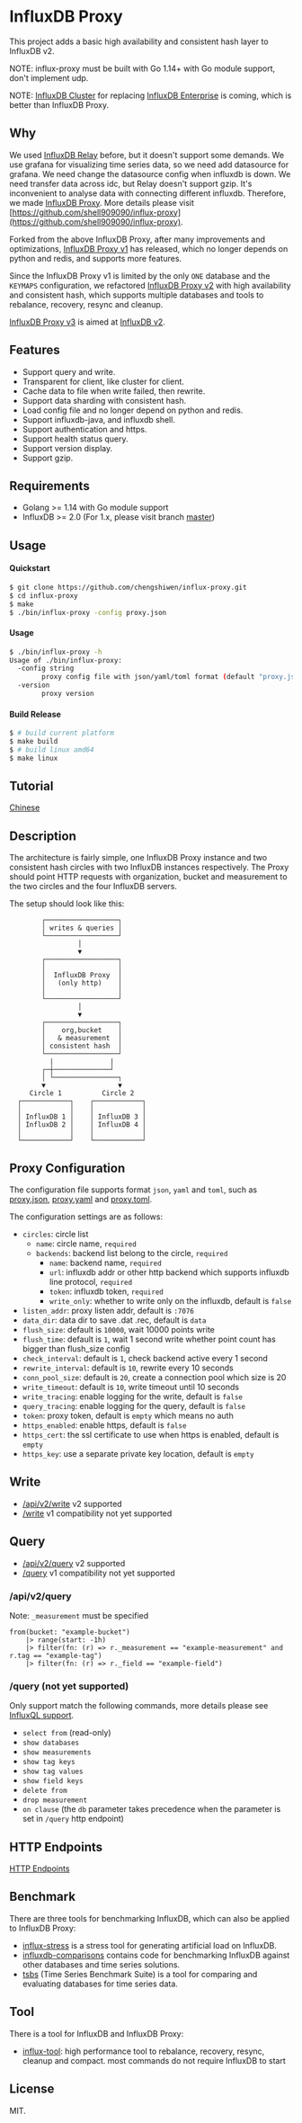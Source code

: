 # InfluxDB Proxy

This project adds a basic high availability and consistent hash layer to InfluxDB v2.

NOTE: influx-proxy must be built with Go 1.14+ with Go module support, don't implement udp.

NOTE: [InfluxDB Cluster](https://github.com/chengshiwen/influxdb-cluster) for replacing [InfluxDB Enterprise](https://docs.influxdata.com/enterprise_influxdb/v1.8/) is coming, which is better than InfluxDB Proxy.

## Why

We used [InfluxDB Relay](https://github.com/influxdata/influxdb-relay) before, but it doesn't support some demands.
We use grafana for visualizing time series data, so we need add datasource for grafana. We need change the datasource config when influxdb is down.
We need transfer data across idc, but Relay doesn't support gzip.
It's inconvenient to analyse data with connecting different influxdb.
Therefore, we made [InfluxDB Proxy](https://github.com/shell909090/influx-proxy). More details please visit [https://github.com/shell909090/influx-proxy](https://github.com/shell909090/influx-proxy).

Forked from the above InfluxDB Proxy, after many improvements and optimizations, [InfluxDB Proxy v1](https://github.com/chengshiwen/influx-proxy/tree/branch-1.x) has released, which no longer depends on python and redis, and supports more features.

Since the InfluxDB Proxy v1 is limited by the only `ONE` database and the `KEYMAPS` configuration, we refactored [InfluxDB Proxy v2](https://github.com/chengshiwen/influx-proxy) with high availability and consistent hash, which supports multiple databases and tools to rebalance, recovery, resync and cleanup.

[InfluxDB Proxy v3](https://github.com/chengshiwen/influx-proxy/tree/influxdb-v2) is aimed at [InfluxDB v2](https://docs.influxdata.com/influxdb/v2.1/).

## Features

* Support query and write.
* Transparent for client, like cluster for client.
* Cache data to file when write failed, then rewrite.
* Support data sharding with consistent hash.
* Load config file and no longer depend on python and redis.
* Support influxdb-java, and influxdb shell.
* Support authentication and https.
* Support health status query.
* Support version display.
* Support gzip.

## Requirements

* Golang >= 1.14 with Go module support
* InfluxDB >= 2.0 (For 1.x, please visit branch [master](https://github.com/chengshiwen/influx-proxy/tree/master))

## Usage

#### Quickstart

```sh
$ git clone https://github.com/chengshiwen/influx-proxy.git
$ cd influx-proxy
$ make
$ ./bin/influx-proxy -config proxy.json
```

#### Usage

```sh
$ ./bin/influx-proxy -h
Usage of ./bin/influx-proxy:
  -config string
        proxy config file with json/yaml/toml format (default "proxy.json")
  -version
        proxy version
```

#### Build Release

```sh
$ # build current platform
$ make build
$ # build linux amd64
$ make linux
```

## Tutorial

[Chinese](https://git.io/influx-proxy-wiki)

## Description

The architecture is fairly simple, one InfluxDB Proxy instance and two consistent hash circles with two InfluxDB instances respectively.
The Proxy should point HTTP requests with organization, bucket and measurement to the two circles and the four InfluxDB servers.

The setup should look like this:

```
        ┌──────────────────┐
        │ writes & queries │
        └──────────────────┘
                 │
                 ▼
        ┌──────────────────┐
        │                  │
        │  InfluxDB Proxy  │
        │   (only http)    │
        │                  │
        └──────────────────┘
                 │
                 ▼
        ┌──────────────────┐
        │    org,bucket    │
        │   & measurement  │
        │ consistent hash  │
        └──────────────────┘
          |              |
        ┌─┼──────────────┘
        │ └────────────────┐
        ▼                  ▼
     Circle 1          Circle 2
  ┌────────────┐    ┌────────────┐
  │            │    │            │
  │ InfluxDB 1 │    │ InfluxDB 3 │
  │ InfluxDB 2 │    │ InfluxDB 4 │
  │            │    │            │
  └────────────┘    └────────────┘
```

## Proxy Configuration

The configuration file supports format `json`, `yaml` and `toml`, such as [proxy.json](proxy.json), [proxy.yaml](conf/proxy.yaml) and [proxy.toml](conf/proxy.toml).

The configuration settings are as follows:

* `circles`: circle list
  * `name`: circle name, `required`
  * `backends`: backend list belong to the circle, `required`
    * `name`: backend name, `required`
    * `url`: influxdb addr or other http backend which supports influxdb line protocol, `required`
    * `token`: influxdb token, `required`
    * `write_only`: whether to write only on the influxdb, default is `false`
* `listen_addr`: proxy listen addr, default is `:7076`
* `data_dir`: data dir to save .dat .rec, default is `data`
* `flush_size`: default is `10000`, wait 10000 points write
* `flush_time`: default is `1`, wait 1 second write whether point count has bigger than flush_size config
* `check_interval`: default is `1`, check backend active every 1 second
* `rewrite_interval`: default is `10`, rewrite every 10 seconds
* `conn_pool_size`: default is `20`, create a connection pool which size is 20
* `write_timeout`: default is `10`, write timeout until 10 seconds
* `write_tracing`: enable logging for the write, default is `false`
* `query_tracing`: enable logging for the query, default is `false`
* `token`: proxy token, default is `empty` which means no auth
* `https_enabled`: enable https, default is `false`
* `https_cert`: the ssl certificate to use when https is enabled, default is `empty`
* `https_key`: use a separate private key location, default is `empty`

## Write

* [/api/v2/write](https://docs.influxdata.com/influxdb/v2.1/api/#operation/PostWrite) v2 supported
* [/write](https://docs.influxdata.com/influxdb/v2.1/api/v1-compatibility/#operation/PostWriteV1) v1 compatibility not yet supported

## Query

* [/api/v2/query](https://docs.influxdata.com/influxdb/v2.1/api/#operation/PostQuery) v2 supported
* [/query](https://docs.influxdata.com/influxdb/v2.1/api/v1-compatibility/#operation/PostQueryV1) v1 compatibility not yet supported

### /api/v2/query

Note: `_measurement` must be specified

```
from(bucket: "example-bucket")
    |> range(start: -1h)
    |> filter(fn: (r) => r._measurement == "example-measurement" and r.tag == "example-tag")
    |> filter(fn: (r) => r._field == "example-field")
```

### /query (not yet supported)

Only support match the following commands, more details please see [InfluxQL support](https://docs.influxdata.com/influxdb/v2.1/query-data/influxql/#influxql-support).

* `select from` (read-only)
* `show databases`
* `show measurements`
* `show tag keys`
* `show tag values`
* `show field keys`
* `delete from`
* `drop measurement`
* `on clause` (the `db` parameter takes precedence when the parameter is set in `/query` http endpoint)

## HTTP Endpoints

[HTTP Endpoints](https://github.com/chengshiwen/influx-proxy/wiki/HTTP-Endpoints)

## Benchmark

There are three tools for benchmarking InfluxDB, which can also be applied to InfluxDB Proxy:

* [influx-stress](https://github.com/chengshiwen/influx-stress) is a stress tool for generating artificial load on InfluxDB.
* [influxdb-comparisons](https://github.com/influxdata/influxdb-comparisons) contains code for benchmarking InfluxDB against other databases and time series solutions.
* [tsbs](https://github.com/timescale/tsbs) (Time Series Benchmark Suite) is a tool for comparing and evaluating databases for time series data.

## Tool

There is a tool for InfluxDB and InfluxDB Proxy:

* [influx-tool](https://github.com/chengshiwen/influx-tool): high performance tool to rebalance, recovery, resync, cleanup and compact. most commands do not require InfluxDB to start

## License

MIT.
